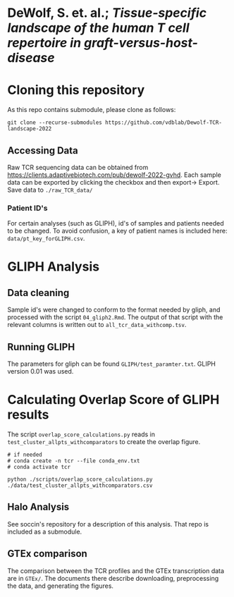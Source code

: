 # DeWolf, S. et. al.; _Tissue-specific landscape of the human T cell repertoire in graft-versus-host-disease_

# Cloning this repository

As this repo contains submodule, please clone as follows:

    git clone --recurse-submodules https://github.com/vdblab/Dewolf-TCR-landscape-2022

## Accessing Data

Raw TCR sequencing data can be obtained from <https://clients.adaptivebiotech.com/pub/dewolf-2022-gvhd>. Each sample data can be exported by clicking the checkbox and then export-\> Export. Save data to `./raw_TCR_data/`

### Patient ID's

For certain analyses (such as GLIPH), id's of samples and patients needed to be changed. To avoid confusion, a key of patient names is included here: `data/pt_key_forGLIPH.csv`.

# GLIPH Analysis

## Data cleaning

Sample id's were changed to conform to the format needed by gliph, and processed with the script `04_gliph2.Rmd`. The output of that script with the relevant columns is written out to `all_tcr_data_withcomp.tsv`.

## Running GLIPH

The parameters for gliph can be found `GLIPH/test_paramter.txt`. GLIPH version 0.01 was used.

# Calculating Overlap Score of GLIPH results

The script `overlap_score_calculations.py` reads in `test_cluster_allpts_withcomparators` to create the overlap figure.

    # if needed 
    # conda create -n tcr --file conda_env.txt
    # conda activate tcr

    python ./scripts/overlap_score_calculations.py ./data/test_cluster_allpts_withcomparators.csv

## Halo Analysis

See soccin's repository for a description of this analysis. That repo is included as a submodule.

## GTEx comparison

The comparison between the TCR profiles and the GTEx transcription data are in `GTEx/`.  The documents there describe downloading, preprocessing the data, and generating the figures.

